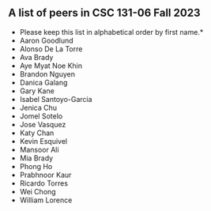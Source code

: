 A list of peers in CSC 131-06 Fall 2023
--------------------------------------------------

* Please keep this list in alphabetical order by first name.*
* Aaron Goodlund
* Alonso De La Torre
* Ava Brady
* Aye Myat Noe Khin
* Brandon Nguyen
* Danica Galang
* Gary Kane
* Isabel Santoyo-Garcia
* Jenica Chu
* Jomel Sotelo
* Jose Vasquez
* Katy Chan
* Kevin Esquivel
* Mansoor Ali
* Mia Brady
* Phong Ho
* Prabhnoor Kaur
* Ricardo Torres
* Wei Chong
* William Lorence
